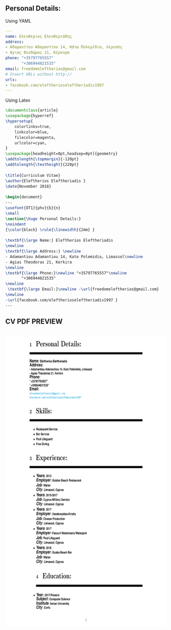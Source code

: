 ## Personal Details:
Using YAML
```YAML
---
name: Ελευθέριος Ελευθεριάδης
address:
- Αδαμαντίου Αδαμαντίου 14, Κάτω Πολεμίδια, Λεμεσός
- Αγιας Θεοδώρας 21, Κέρκυρα
phone: "+35797765557"
       "+306944821535"
email: freedomeleftherias@gmail.com
# Insert URLs without http://
urls:
- facebook.com/eleftherioseleftheriadis1997
---
```
Using Latex

```latex
\documentclass{article}
\usepackage{hyperref}
\hypersetup{
    colorlinks=true,
    linkcolor=blue,
    filecolor=magenta,      
    urlcolor=cyan,
}
\usepackage[headheight=0pt,headsep=0pt]{geometry}
\addtolength{\topmargin}{-120pt}
\addtolength{\textheight}{220pt}

\title{Curriculum Vitae}
\author{Eleftherios Eleftheriadis }
\date{November 2018}
 
\begin{document}
---
\usefont{OT1}{phv}{b}{n}
\small
\section{\huge Personal Details:}
\noindent
{\color{black} \rule{\linewidth}{2mm} }

\textbf{\large Name:} Eleftherios Eleftheriadis
\newline
\textbf{\large Address:} \newline
- Adamantiou Adamantiou 14, Kato Polemidia, Limassol\newline
- Agias Theodoras 21, Kerkira                                              
\newline
\textbf{\large Phone:}\newline "+35797765557"\newline
       "+306944821535"
\newline
 \textbf{\large Email:}\newline -\url{freedomeleftherias@gmail.com} 
\newline
-\url{facebook.com/eleftherioseleftheriadis1997 }
---
```


## CV PDF PREVIEW
<br>
<img height="900" src="https://github.com/eleftherioseleftheriadis/CV-Eleftherios-Eleftheriadis/blob/master/preview.jpg" />
<br>
